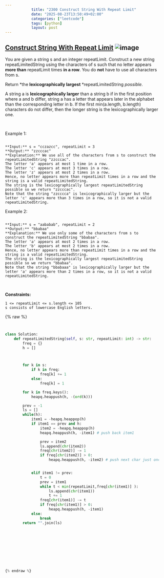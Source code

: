 ```yaml
---
            title: "2300 Construct String With Repeat Limit"
            date: "2025-08-23T13:50:49+02:00"
            categories: ["leetcode"]
            tags: [python]
            layout: post
---
```

            
## [Construct String With Repeat Limit](https://leetcode.com/problems/construct-string-with-repeat-limit) ![image](https://img.shields.io/badge/Difficulty-Medium-orange)

You are given a string s and an integer repeatLimit. Construct a new string repeatLimitedString using the characters of s such that no letter appears **more than** repeatLimit times **in a row**. You do **not** have to use all characters from s.

Return *the **lexicographically largest** *repeatLimitedString *possible*.

A string a is **lexicographically larger** than a string b if in the first position where a and b differ, string a has a letter that appears later in the alphabet than the corresponding letter in b. If the first min(a.length, b.length) characters do not differ, then the longer string is the lexicographically larger one.

 

Example 1:

```

**Input:** s = "cczazcc", repeatLimit = 3
**Output:** "zzcccac"
**Explanation:** We use all of the characters from s to construct the repeatLimitedString "zzcccac".
The letter 'a' appears at most 1 time in a row.
The letter 'c' appears at most 3 times in a row.
The letter 'z' appears at most 2 times in a row.
Hence, no letter appears more than repeatLimit times in a row and the string is a valid repeatLimitedString.
The string is the lexicographically largest repeatLimitedString possible so we return "zzcccac".
Note that the string "zzcccca" is lexicographically larger but the letter 'c' appears more than 3 times in a row, so it is not a valid repeatLimitedString.

```

Example 2:

```

**Input:** s = "aababab", repeatLimit = 2
**Output:** "bbabaa"
**Explanation:** We use only some of the characters from s to construct the repeatLimitedString "bbabaa". 
The letter 'a' appears at most 2 times in a row.
The letter 'b' appears at most 2 times in a row.
Hence, no letter appears more than repeatLimit times in a row and the string is a valid repeatLimitedString.
The string is the lexicographically largest repeatLimitedString possible so we return "bbabaa".
Note that the string "bbabaaa" is lexicographically larger but the letter 'a' appears more than 2 times in a row, so it is not a valid repeatLimitedString.

```

 

**Constraints:**

	1 <= repeatLimit <= s.length <= 105
	s consists of lowercase English letters.

{% raw %}


```python


class Solution:
    def repeatLimitedString(self, s: str, repeatLimit: int) -> str:
        freq = {}
        h = []



        for k in s:
            if k in freq:
                freq[k] += 1
            else:
                freq[k] = 1

        for k in freq.keys():
            heapq.heappush(h, -(ord(k)))

        prev = -1
        ls = []
        while(h):
            item1 = -heapq.heappop(h)
            if item1 == prev and h:
                item2 = -heapq.heappop(h)
                heapq.heappush(h, -item1) # push back item1

                prev = item2
                ls.append(chr(item2))
                freq[chr(item2)] -= 1
                if freq[chr(item2)] > 0:
                    heapq.heappush(h, -item2) # push next char just once


            elif item1 != prev:
                t = 0
                prev = item1
                while t < min(repeatLimit,freq[chr(item1)] ):
                    ls.append(chr(item1))
                    t += 1
                freq[chr(item1)] -= t
                if freq[chr(item1)] > 0:
                    heapq.heappush(h, -item1)
            else:
                break
        return "".join(ls)

            



        

        


{% endraw %}
```
